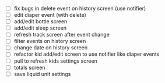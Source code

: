 - [ ] fix bugs in delete event on history screen (use notifier)
- [ ] edit diaper event (with delete)
- [ ] add/edit bottle screen
- [ ] add/edit sleep screen
- [ ] refresh track screen after event change
- [ ] filter events on history screen
- [ ] change date on history screen
- [ ] refactor kid add/edit screen to use notifier like diaper events
- [ ] pull to refresh kids settings screen
- [ ] totals screen
- [ ] save liquid unit settings
